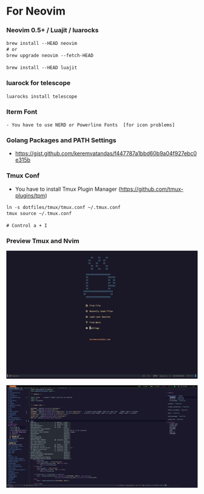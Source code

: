 # For Neovim

### Neovim 0.5+ / Luajit / luarocks

```language-bash
brew install --HEAD neovim
# or
brew upgrade neovim --fetch-HEAD

brew install --HEAD luajit
```

### luarock for telescope

```language-bash
luarocks install telescope
```

### Iterm Font
    - You have to use NERD or Powerline Fonts  [for icon problems]


### Golang Packages and PATH Settings

- https://gist.github.com/keremvatandas/f447787a1bbd60b9a04f927ebc0e315b


### Tmux Conf

- You have to install Tmux Plugin Manager (https://github.com/tmux-plugins/tpm)


```language-bash
ln -s dotfiles/tmux/tmux.conf ~/.tmux.conf
tmux source ~/.tmux.conf

# Control a + I 
```


### Preview Tmux and Nvim

![alt text](https://raw.githubusercontent.com/keremvatandas/dotfiles/master/images/nvim0.png "Nvim Dashboard")

![alt text](https://raw.githubusercontent.com/keremvatandas/dotfiles/master/images/nvim1.png "Nvim Dashboard")

